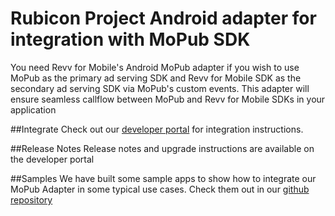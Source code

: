 # Rubicon Project Android adapter for integration with MoPub SDK

You need Revv for Mobile's Android MoPub adapter if you wish to use MoPub as the primary ad serving SDK and Revv for Mobile SDK as the secondary ad serving SDK via MoPub's custom events. This adapter will ensure seamless callflow between MoPub and Revv for Mobile SDKs in your application

##Integrate
Check out our [developer portal](http://dev.rubiconproject.com/docs/Mobile_SDK_for_Android) for integration instructions.

##Release Notes
Release notes and upgrade instructions are available on the developer portal

##Samples
We have built some sample apps to show how to integrate our MoPub Adapter in some typical use cases. Check them out in our [github repository](https://github.com/rubicon-project/RFMSDKAdapterSamples-Android-MoPub)
